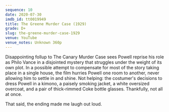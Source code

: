 ```yaml
---
sequence: 10
date: 2020-07-30
imdb_id: tt0019949
title: The Greene Murder Case (1929)
grade: D+
slug: the-greene-murder-case-1929
venue: YouTube
venue_notes: Unknown 360p
---
```


Disappointing follup to The Canary Murder Case sees Powell reprise his role as Philo Vance in a disjointed mystery that struggles under the weight of its own plot. In a possible attempt to compensate for most of the story taking place in a single house, the film hurries Powell one room to another, never allowing him to settle in and shine. Not helping: the costumer's decisions to dress Powell in a kimono, a paisely smoking jacket, a white oversized overcoat, and a pair of thick-rimmed Coke bottle glasses. Thankfully, not all at once.

That said, the ending made me laugh out loud.
